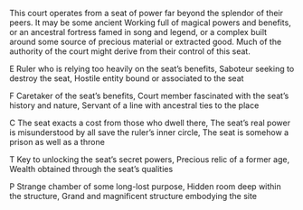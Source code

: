 This court operates from a seat of power far beyond the splendor of their peers. It may be some ancient Working full of magical powers and benefits, or an ancestral fortress famed in song and legend, or a complex built around some source of precious material or extracted good. Much of the authority of the court might derive from their control of this seat.

E Ruler who is relying too heavily on the seat’s benefits, Saboteur seeking to destroy the seat, Hostile entity bound or associated to the seat

F Caretaker of the seat’s benefits, Court member fascinated with the seat’s history and nature, Servant of a line with ancestral ties to the place

C The seat exacts a cost from those who dwell there, The seat’s real power is misunderstood by all save the ruler’s inner circle, The seat is somehow a prison as well as a throne

T Key to unlocking the seat’s secret powers, Precious relic of a former age, Wealth obtained through the seat’s qualities

P Strange chamber of some long-lost purpose, Hidden room deep within the structure, Grand and magnificent structure embodying the site